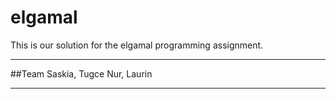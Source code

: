 # elgamal
This is our solution for the elgamal programming assignment.

***
##Team
Saskia, Tugce Nur, Laurin

*** 
